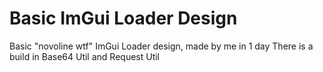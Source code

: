 # Basic ImGui Loader Design

Basic "novoline wtf" ImGui Loader design, made by me in 1 day
There is a build in Base64 Util and Request Util
